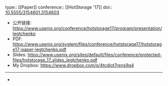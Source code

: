 type:: [[Paper]]
conference:: [[HotStorage '17]]
doi:: [10.5555/3154601.3154603](https://dl.acm.org/doi/10.5555/3154601.3154603)

- 公开链接: https://www.usenix.org/conference/hotstorage17/program/presentation/legtchenko
- PDF: https://www.usenix.org/system/files/conference/hotstorage17/hotstorage17-paper-legtchenko.pdf
- Slides: https://www.usenix.org/sites/default/files/conference/protected-files/hotstorage_17_slides_legtchenko.pdf
- My Dropbox: https://www.dropbox.com/s/4tcdjot7rens9q4
- ---
-